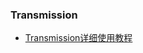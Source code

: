 ### Transmission

* [Transmission详细使用教程](https://doc.linkease.com/zh/guide/easepi/common.html#transmission下载)

